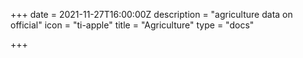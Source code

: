+++
date = 2021-11-27T16:00:00Z
description = "agriculture data on official"
icon = "ti-apple"
title = "Agriculture"
type = "docs"

+++
